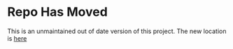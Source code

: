 # Repo Has Moved

This is an unmaintained out of date version of this project. The new location is [here](https://github.com/openapi-json-schema-tools/openapi-json-schema-generator) 
